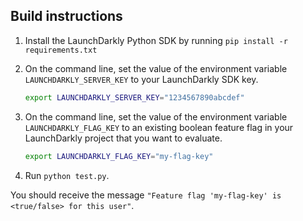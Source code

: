 ## Build instructions

1. Install the LaunchDarkly Python SDK by running `pip install -r requirements.txt`
2. On the command line, set the value of the environment variable `LAUNCHDARKLY_SERVER_KEY` to your LaunchDarkly SDK key.
    ```bash
    export LAUNCHDARKLY_SERVER_KEY="1234567890abcdef"
    ```
3. On the command line, set the value of the environment variable `LAUNCHDARKLY_FLAG_KEY` to an existing boolean feature flag in your LaunchDarkly project that you want to evaluate.

    ```bash
    export LAUNCHDARKLY_FLAG_KEY="my-flag-key"
    ```
4. Run `python test.py`.

You should receive the message `"Feature flag 'my-flag-key' is <true/false> for this user"`.
